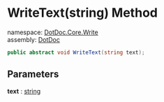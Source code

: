 ﻿# WriteText\(string\) Method

namespace: [DotDoc\.Core\.Write](../../DotDoc.Core.Write.md)<br />
assembly: [DotDoc](../../../DotDoc.md)



```csharp
public abstract void WriteText(string text);
```

## Parameters

__text__ : [string](https://docs.microsoft.com/ja-jp/dotnet/api/System.String)



